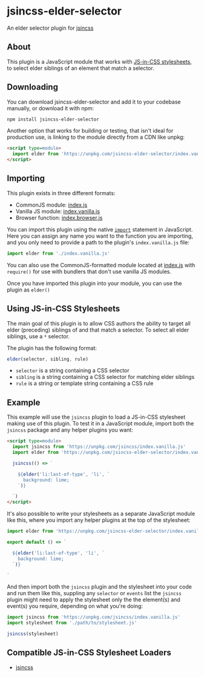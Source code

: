 # jsincss-elder-selector

An elder selector plugin for [jsincss](https://github.com/tomhodgins/jsincss)

## About

This plugin is a JavaScript module that works with [JS-in-CSS stylesheets](https://responsive.style/theory/what-is-a-jic-stylesheet.html), to select elder siblings of an element that match a selector.

## Downloading

You can download jsincss-elder-selector and add it to your codebase manually, or download it with npm:

```bash
npm install jsincss-elder-selector
```

Another option that works for building or testing, that isn't ideal for production use, is linking to the module directly from a CDN like unpkg:

```html
<script type=module>
  import elder from 'https://unpkg.com/jsincss-elder-selector/index.vanilla.js'
</script>
```

## Importing

This plugin exists in three different formats:

- CommonJS module: [index.js](index.js)
- Vanilla JS module: [index.vanilla.js](index.vanilla.js)
- Browser function: [index.browser.js](index.browser.js)

You can import this plugin using the native [`import`](https://developer.mozilla.org/en-US/docs/Web/JavaScript/Reference/Statements/import) statement in JavaScript. Here you can assign any name you want to the function you are importing, and you only need to provide a path to the plugin's `index.vanilla.js` file:

```js
import elder from './index.vanilla.js'
```

You can also use the CommonJS-formatted module located at [index.js](index.js) with `require()` for use with bundlers that don't use vanilla JS modules.

Once you have imported this plugin into your module, you can use the plugin as `elder()`

## Using JS-in-CSS Stylesheets

The main goal of this plugin is to allow CSS authors the ability to target all elder (preceding) siblings of and that match a selector. To select all elder siblings, use a `*` selector.

The plugin has the following format:

```js
elder(selector, sibling, rule)
```

- `selector` is a string containing a CSS selector
- `sibling` is a string containing a CSS selector for matching elder siblings
- `rule` is a string or template string containing a CSS rule

## Example

This example will use the `jsincss` plugin to load a JS-in-CSS stylesheet making use of this plugin. To test it in a JavaScript module, import both the `jsincss` package and any helper plugins you want:

```html
<script type=module>
  import jsincss from 'https://unpkg.com/jsincss/index.vanilla.js'
  import elder from 'https://unpkg.com/jsincss-elder-selector/index.vanilla.js'

  jsincss(() => `

    ${elder('li:last-of-type', 'li', `
      background: lime;
    `)}

  `)
</script>
```

It's also possible to write your stylesheets as a separate JavaScript module like this, where you import any helper plugins at the top of the stylesheet:

```js
import elder from 'https://unpkg.com/jsincss-elder-selector/index.vanilla.js'

export default () => `

  ${elder('li:last-of-type', 'li', `
    background: lime;
  `)}

`
```

And then import both the `jsincss` plugin and the stylesheet into your code and run them like this, suppling any `selector` or `events` list the `jsincss` plugin might need to apply the stylesheet only the the element(s) and event(s) you require, depending on what you're doing:

```js
import jsincss from 'https://unpkg.com/jsincss/index.vanilla.js'
import stylesheet from './path/to/stylesheet.js'

jsincss(stylesheet)
```

## Compatible JS-in-CSS Stylesheet Loaders

- [jsincss](https://github.com/tomhodgins/jsincss)